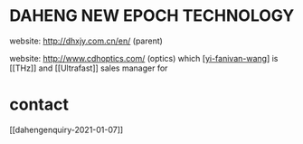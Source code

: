 # DAHENG NEW EPOCH TECHNOLOGY

website: http://dhxjy.com.cn/en/ (parent)

website: http://www.cdhoptics.com/ (optics) which [[yi-fanivan-wang]] is [[THz]] and [[Ultrafast]] sales manager for

[//begin]: # "Autogenerated link references for markdown compatibility"
[yi-fanivan-wang]: yi-fanivan-wang.md "Yi Fan(Ivan) Wang"
[//end]: # "Autogenerated link references"

# contact
 
[[dahengenquiry-2021-01-07]]